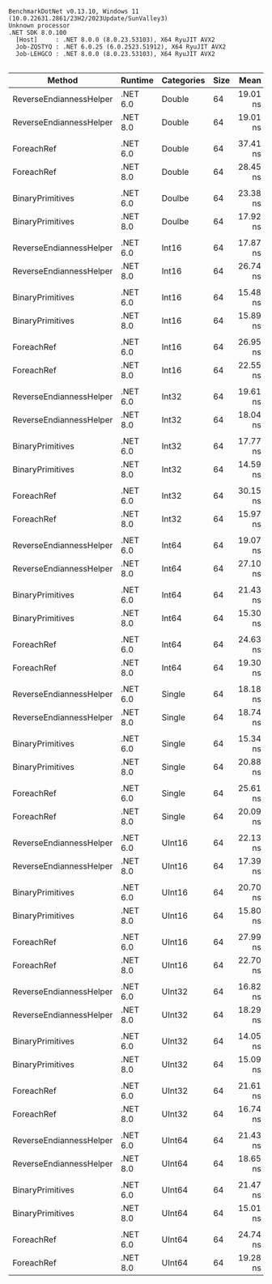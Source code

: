 ```

BenchmarkDotNet v0.13.10, Windows 11 (10.0.22631.2861/23H2/2023Update/SunValley3)
Unknown processor
.NET SDK 8.0.100
  [Host]     : .NET 8.0.0 (8.0.23.53103), X64 RyuJIT AVX2
  Job-ZQSTYQ : .NET 6.0.25 (6.0.2523.51912), X64 RyuJIT AVX2
  Job-LEHGCO : .NET 8.0.0 (8.0.23.53103), X64 RyuJIT AVX2


```
| Method                  | Runtime  | Categories | Size | Mean     | Error    | StdDev   | Ratio        | RatioSD |
|------------------------ |--------- |----------- |----- |---------:|---------:|---------:|-------------:|--------:|
| ReverseEndiannessHelper | .NET 6.0 | Double     | 64   | 19.01 ns | 0.120 ns | 0.100 ns |     baseline |         |
| ReverseEndiannessHelper | .NET 8.0 | Double     | 64   | 19.01 ns | 0.061 ns | 0.057 ns | 1.00x faster |   0.01x |
|                         |          |            |      |          |          |          |              |         |
| ForeachRef              | .NET 6.0 | Double     | 64   | 37.41 ns | 0.203 ns | 0.190 ns |     baseline |         |
| ForeachRef              | .NET 8.0 | Double     | 64   | 28.45 ns | 0.409 ns | 0.382 ns | 1.32x faster |   0.02x |
|                         |          |            |      |          |          |          |              |         |
| BinaryPrimitives        | .NET 6.0 | Doulbe     | 64   | 23.38 ns | 0.196 ns | 0.184 ns |     baseline |         |
| BinaryPrimitives        | .NET 8.0 | Doulbe     | 64   | 17.92 ns | 0.105 ns | 0.093 ns | 1.31x faster |   0.01x |
|                         |          |            |      |          |          |          |              |         |
| ReverseEndiannessHelper | .NET 6.0 | Int16      | 64   | 17.87 ns | 0.265 ns | 0.221 ns |     baseline |         |
| ReverseEndiannessHelper | .NET 8.0 | Int16      | 64   | 26.74 ns | 0.156 ns | 0.146 ns | 1.50x slower |   0.02x |
|                         |          |            |      |          |          |          |              |         |
| BinaryPrimitives        | .NET 6.0 | Int16      | 64   | 15.48 ns | 0.323 ns | 0.907 ns |     baseline |         |
| BinaryPrimitives        | .NET 8.0 | Int16      | 64   | 15.89 ns | 0.341 ns | 0.777 ns | 1.02x slower |   0.08x |
|                         |          |            |      |          |          |          |              |         |
| ForeachRef              | .NET 6.0 | Int16      | 64   | 26.95 ns | 0.352 ns | 0.329 ns |     baseline |         |
| ForeachRef              | .NET 8.0 | Int16      | 64   | 22.55 ns | 0.147 ns | 0.137 ns | 1.20x faster |   0.01x |
|                         |          |            |      |          |          |          |              |         |
| ReverseEndiannessHelper | .NET 6.0 | Int32      | 64   | 19.61 ns | 0.051 ns | 0.048 ns |     baseline |         |
| ReverseEndiannessHelper | .NET 8.0 | Int32      | 64   | 18.04 ns | 0.379 ns | 0.774 ns | 1.09x faster |   0.05x |
|                         |          |            |      |          |          |          |              |         |
| BinaryPrimitives        | .NET 6.0 | Int32      | 64   | 17.77 ns | 0.301 ns | 0.282 ns |     baseline |         |
| BinaryPrimitives        | .NET 8.0 | Int32      | 64   | 14.59 ns | 0.119 ns | 0.105 ns | 1.22x faster |   0.02x |
|                         |          |            |      |          |          |          |              |         |
| ForeachRef              | .NET 6.0 | Int32      | 64   | 30.15 ns | 0.188 ns | 0.175 ns |     baseline |         |
| ForeachRef              | .NET 8.0 | Int32      | 64   | 15.97 ns | 0.283 ns | 0.265 ns | 1.89x faster |   0.03x |
|                         |          |            |      |          |          |          |              |         |
| ReverseEndiannessHelper | .NET 6.0 | Int64      | 64   | 19.07 ns | 0.326 ns | 0.305 ns |     baseline |         |
| ReverseEndiannessHelper | .NET 8.0 | Int64      | 64   | 27.10 ns | 0.017 ns | 0.015 ns | 1.42x slower |   0.02x |
|                         |          |            |      |          |          |          |              |         |
| BinaryPrimitives        | .NET 6.0 | Int64      | 64   | 21.43 ns | 0.139 ns | 0.130 ns |     baseline |         |
| BinaryPrimitives        | .NET 8.0 | Int64      | 64   | 15.30 ns | 0.323 ns | 0.303 ns | 1.40x faster |   0.03x |
|                         |          |            |      |          |          |          |              |         |
| ForeachRef              | .NET 6.0 | Int64      | 64   | 24.63 ns | 0.262 ns | 0.245 ns |     baseline |         |
| ForeachRef              | .NET 8.0 | Int64      | 64   | 19.30 ns | 0.253 ns | 0.237 ns | 1.28x faster |   0.01x |
|                         |          |            |      |          |          |          |              |         |
| ReverseEndiannessHelper | .NET 6.0 | Single     | 64   | 18.18 ns | 0.354 ns | 0.295 ns |     baseline |         |
| ReverseEndiannessHelper | .NET 8.0 | Single     | 64   | 18.74 ns | 0.399 ns | 0.427 ns | 1.03x slower |   0.04x |
|                         |          |            |      |          |          |          |              |         |
| BinaryPrimitives        | .NET 6.0 | Single     | 64   | 15.34 ns | 0.035 ns | 0.031 ns |     baseline |         |
| BinaryPrimitives        | .NET 8.0 | Single     | 64   | 20.88 ns | 0.142 ns | 0.133 ns | 1.36x slower |   0.01x |
|                         |          |            |      |          |          |          |              |         |
| ForeachRef              | .NET 6.0 | Single     | 64   | 25.61 ns | 0.112 ns | 0.105 ns |     baseline |         |
| ForeachRef              | .NET 8.0 | Single     | 64   | 20.09 ns | 0.074 ns | 0.062 ns | 1.27x faster |   0.01x |
|                         |          |            |      |          |          |          |              |         |
| ReverseEndiannessHelper | .NET 6.0 | UInt16     | 64   | 22.13 ns | 0.148 ns | 0.139 ns |     baseline |         |
| ReverseEndiannessHelper | .NET 8.0 | UInt16     | 64   | 17.39 ns | 0.363 ns | 1.007 ns | 1.28x faster |   0.07x |
|                         |          |            |      |          |          |          |              |         |
| BinaryPrimitives        | .NET 6.0 | UInt16     | 64   | 20.70 ns | 0.421 ns | 0.468 ns |     baseline |         |
| BinaryPrimitives        | .NET 8.0 | UInt16     | 64   | 15.80 ns | 0.335 ns | 0.560 ns | 1.31x faster |   0.07x |
|                         |          |            |      |          |          |          |              |         |
| ForeachRef              | .NET 6.0 | UInt16     | 64   | 27.99 ns | 0.157 ns | 0.139 ns |     baseline |         |
| ForeachRef              | .NET 8.0 | UInt16     | 64   | 22.70 ns | 0.159 ns | 0.149 ns | 1.23x faster |   0.01x |
|                         |          |            |      |          |          |          |              |         |
| ReverseEndiannessHelper | .NET 6.0 | UInt32     | 64   | 16.82 ns | 0.239 ns | 0.223 ns |     baseline |         |
| ReverseEndiannessHelper | .NET 8.0 | UInt32     | 64   | 18.29 ns | 0.390 ns | 0.769 ns | 1.08x slower |   0.05x |
|                         |          |            |      |          |          |          |              |         |
| BinaryPrimitives        | .NET 6.0 | UInt32     | 64   | 14.05 ns | 0.172 ns | 0.143 ns |     baseline |         |
| BinaryPrimitives        | .NET 8.0 | UInt32     | 64   | 15.09 ns | 0.325 ns | 0.361 ns | 1.08x slower |   0.03x |
|                         |          |            |      |          |          |          |              |         |
| ForeachRef              | .NET 6.0 | UInt32     | 64   | 21.61 ns | 0.147 ns | 0.122 ns |     baseline |         |
| ForeachRef              | .NET 8.0 | UInt32     | 64   | 16.74 ns | 0.353 ns | 0.406 ns | 1.29x faster |   0.03x |
|                         |          |            |      |          |          |          |              |         |
| ReverseEndiannessHelper | .NET 6.0 | UInt64     | 64   | 21.43 ns | 0.450 ns | 1.201 ns |     baseline |         |
| ReverseEndiannessHelper | .NET 8.0 | UInt64     | 64   | 18.65 ns | 0.396 ns | 0.800 ns | 1.15x faster |   0.08x |
|                         |          |            |      |          |          |          |              |         |
| BinaryPrimitives        | .NET 6.0 | UInt64     | 64   | 21.47 ns | 0.140 ns | 0.131 ns |     baseline |         |
| BinaryPrimitives        | .NET 8.0 | UInt64     | 64   | 15.01 ns | 0.199 ns | 0.186 ns | 1.43x faster |   0.02x |
|                         |          |            |      |          |          |          |              |         |
| ForeachRef              | .NET 6.0 | UInt64     | 64   | 24.74 ns | 0.047 ns | 0.044 ns |     baseline |         |
| ForeachRef              | .NET 8.0 | UInt64     | 64   | 19.28 ns | 0.300 ns | 0.266 ns | 1.28x faster |   0.02x |
